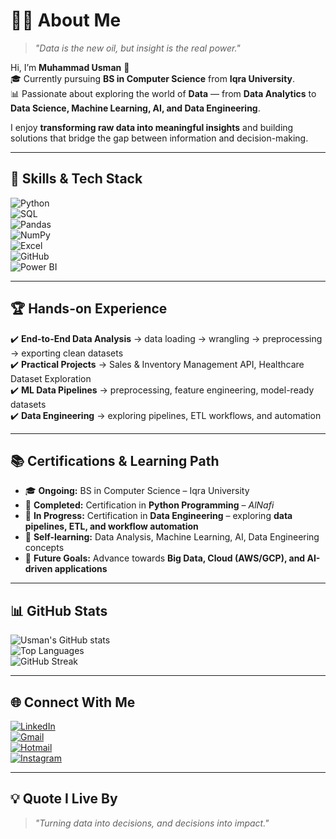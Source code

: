 # 👨‍💻 About Me  

> *"Data is the new oil, but insight is the real power."*  

Hi, I’m **Muhammad Usman** 👋  
🎓 Currently pursuing **BS in Computer Science** from **Iqra University**.  
📊 Passionate about exploring the world of **Data** — from **Data Analytics** to **Data Science, Machine Learning, AI, and Data Engineering**.  

I enjoy **transforming raw data into meaningful insights** and building solutions that bridge the gap between information and decision-making.  

---

## 🚀 Skills & Tech Stack  

![Python](https://img.shields.io/badge/Python-3776AB?style=for-the-badge&logo=python&logoColor=white)  
![SQL](https://img.shields.io/badge/SQL-025E8C?style=for-the-badge&logo=postgresql&logoColor=white)  
![Pandas](https://img.shields.io/badge/Pandas-150458?style=for-the-badge&logo=pandas&logoColor=white)  
![NumPy](https://img.shields.io/badge/Numpy-013243?style=for-the-badge&logo=numpy&logoColor=white)  
![Excel](https://img.shields.io/badge/Excel-217346?style=for-the-badge&logo=microsoft-excel&logoColor=white)  
![GitHub](https://img.shields.io/badge/GitHub-181717?style=for-the-badge&logo=github&logoColor=white)  
![Power BI](https://img.shields.io/badge/PowerBI-F2C811?style=for-the-badge&logo=powerbi&logoColor=black)  

---

## 🏆 Hands-on Experience  

✔️ **End-to-End Data Analysis** → data loading → wrangling → preprocessing → exporting clean datasets  
✔️ **Practical Projects** → Sales & Inventory Management API, Healthcare Dataset Exploration  
✔️ **ML Data Pipelines** → preprocessing, feature engineering, model-ready datasets  
✔️ **Data Engineering** → exploring pipelines, ETL workflows, and automation  

---

## 📚 Certifications & Learning Path  

- 🎓 **Ongoing:** BS in Computer Science – Iqra University  
- 🏅 **Completed:** Certification in **Python Programming** – *AlNafi*  
- 🔄 **In Progress:** Certification in **Data Engineering** – exploring **data pipelines, ETL, and workflow automation**  
- 📖 **Self-learning:** Data Analysis, Machine Learning, AI, Data Engineering concepts  
- 🚀 **Future Goals:** Advance towards **Big Data, Cloud (AWS/GCP), and AI-driven applications**  

---

## 📊 GitHub Stats  

![Usman's GitHub stats](https://github-readme-stats.vercel.app/api?username=YOUR_USERNAME&show_icons=true&theme=radical)  
![Top Languages](https://github-readme-stats.vercel.app/api/top-langs/?username=YOUR_USERNAME&layout=compact&theme=radical)  
![GitHub Streak](https://github-readme-streak-stats.herokuapp.com/?user=YOUR_USERNAME&theme=radical)  

---

## 🌐 Connect With Me  

[![LinkedIn](https://img.shields.io/badge/LinkedIn-0A66C2?style=for-the-badge&logo=linkedin&logoColor=white)](https://linkedin.com/in/YOUR_ID)  
[![Gmail](https://img.shields.io/badge/Gmail-D14836?style=for-the-badge&logo=gmail&logoColor=white)](mailto:yourname@gmail.com)  
[![Hotmail](https://img.shields.io/badge/Outlook-0078D4?style=for-the-badge&logo=microsoft-outlook&logoColor=white)](mailto:yourname@hotmail.com)  
[![Instagram](https://img.shields.io/badge/Instagram-E4405F?style=for-the-badge&logo=instagram&logoColor=white)](https://instagram.com/YOUR_ID)  

---

## 💡 Quote I Live By  

> *"Turning data into decisions, and decisions into impact."*  
